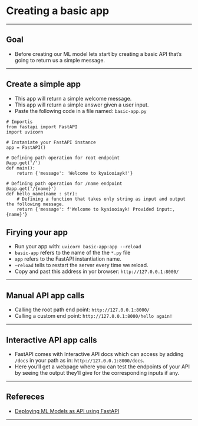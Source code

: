# Creating a basic app
***

## Goal
- Before creating our ML model lets start by creating a basic API that’s going to return us a simple message.
***

## Create a simple app
- This app will return a simple welcome message.
- This app will return a simple answer given a user input.
- Paste the following code in a file named: `basic-app.py`

```
# Importis
from fastapi import FastAPI
import uvicorn

# Instaniate your FastAPI instance
app = FastAPI()

# Defining path operation for root endpoint
@app.get('/')
def main():
    return {'message': 'Welcome to kyaiooiayk!'}

# Defining path operation for /name endpoint
@app.get('/{name}')
def hello_name(name : str):
    # Defining a function that takes only string as input and output the following message.
    return {'message': f'Welcome to kyaiooiayk! Provided input:, {name}'}

```

## Firying your app
- Run your app with: `uvicorn basic-app:app --reload`
- `basic-app` refers to the name of the the `*.py` file
- `app` refers to the FastAPI instantiation name.
- `–reload` tells to restart the server every time we reload.
- Copy and past this address in yor browser: `http://127.0.0.1:8000/`
***

## Manual API app calls
- Calling the root path end point: `http://127.0.0.1:8000/`
- Calling a custom end point: `http://127.0.0.1:8000/hello again!`
***

## Interactive API app calls
- FastAPI comes with Interactive API docs which can access by adding `/docs` in your path as in: `http://127.0.0.1:8000/docs`. 
- Here you’ll get a webpage where you can test the endpoints of your API by seeing the output they’ll give for the corresponding inputs if any.
*** 

## Refereces
- [Deploying ML Models as API using FastAPI](https://www.geeksforgeeks.org/deploying-ml-models-as-api-using-fastapi/?ref=rp)
***
